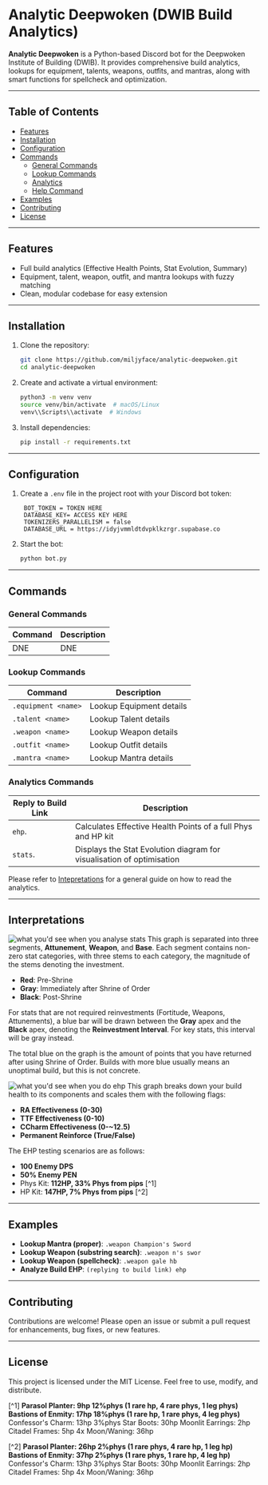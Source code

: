 # Analytic Deepwoken (DWIB Build Analytics)

**Analytic Deepwoken** is a Python-based Discord bot for the Deepwoken Institute of Building (DWIB). It provides comprehensive build analytics, lookups for equipment, talents, weapons, outfits, and mantras, along with smart functions for spellcheck and optimization.

---

## Table of Contents

- [Features](#features)
- [Installation](#installation)
- [Configuration](#configuration)
- [Commands](#commands)
  - [General Commands](#general-commands)
  - [Lookup Commands](#lookup-commands)
  - [Analytics](#analytics-commands)
  - [Help Command](#help-command)
- [Examples](#examples)
- [Contributing](#contributing)
- [License](#license)

---

## Features

- Full build analytics (Effective Health Points, Stat Evolution, Summary)
- Equipment, talent, weapon, outfit, and mantra lookups with fuzzy matching
- Clean, modular codebase for easy extension

---

## Installation

1. Clone the repository:
   ```bash
   git clone https://github.com/miljyface/analytic-deepwoken.git
   cd analytic-deepwoken
   ```
2. Create and activate a virtual environment:
   ```bash
   python3 -m venv venv
   source venv/bin/activate  # macOS/Linux
   venv\\Scripts\\activate  # Windows
   ```
3. Install dependencies:
   ```bash
   pip install -r requirements.txt
   ```

---

## Configuration

1. Create a `.env` file in the project root with your Discord bot token:
   ```dotenv
    BOT_TOKEN = TOKEN HERE
    DATABASE_KEY= ACCESS KEY HERE
    TOKENIZERS_PARALLELISM = false
    DATABASE_URL = https://idyjvmmldtdvpklkzrgr.supabase.co
   ```
2. Start the bot:
   ```bash
   python bot.py
   ```

---

## Commands

### General Commands

| Command        | Description                                  |
| -------------- | -------------------------------------------- |
| DNE            | DNE                                          |

### Lookup Commands

| Command                     | Description                                  |
| --------------------------- | -------------------------------------------- |
| `.equipment <name>`   | Lookup Equipment details                     |
| `.talent <name>`      | Lookup Talent details                        |
| `.weapon <name>`      | Lookup Weapon details                        |
| `.outfit <name>`      | Lookup Outfit details                        |
| `.mantra <name>`      | Lookup Mantra details                        |

### Analytics Commands

| Reply to Build Link         | Description                                          |
| --------------------------- | ---------------------------------------------------- |
| `ehp`.                      | Calculates Effective Health Points of a full Phys and HP kit |
| `stats`.                    | Displays the Stat Evolution diagram for visualisation of optimisation |

Please refer to [Intepretations](#interpretations) for a general guide on how to read the analytics.

---

## Interpretations
![what you'd see when you analyse stats](assets/evo_plot.webp)
This graph is separated into three segments, **Attunement**, **Weapon**, and **Base**. Each segment contains non-zero stat categories, with three stems to each category, the magnitude of the stems denoting the investment. 

- **Red**: Pre-Shrine
- **Gray**: Immediately after Shrine of Order
- **Black**: Post-Shrine

For stats that are not required reinvestments (Fortitude, Weapons, Attunements), a blue bar will be drawn between the **Gray** apex and the **Black** apex, denoting the **Reinvestment Interval**. For key stats, this interval will be gray instead.

The total blue on the graph is the amount of points that you have returned after using Shrine of Order. Builds with more blue usually means an unoptimal build, but this is not concrete.

![what you'd see when you do ehp](assets/kit_breakdown.webp)
This graph breaks down your build health to its components and scales them with the following flags:

- **RA Effectiveness (0-30)**
- **TTF Effectiveness (0-10)**
- **CCharm Effectiveness (0-~12.5)**
- **Permanent Reinforce (True/False)**

The EHP testing scenarios are as follows:

- **100 Enemy DPS**
- **50% Enemy PEN**
- Phys Kit: **112HP, 33% Phys from pips** [^1]
- HP Kit: **147HP, 7% Phys from pips** [^2]

---

## Examples

- **Lookup Mantra (proper)**:  `.weapon Champion's Sword`
- **Lookup Weapon (substring search)**:  `.weapon n's swor`
- **Lookup Weapon (spellcheck)**: `.weapon gale hb`
- **Analyze Build EHP**: `(replying to build link) ehp`
---

## Contributing

Contributions are welcome! Please open an issue or submit a pull request for enhancements, bug fixes, or new features.

---

## License

This project is licensed under the MIT License. Feel free to use, modify, and distribute.

[^1]
**Parasol Planter: 9hp 12%phys (1 rare hp, 4 rare phys, 1 leg phys)**
**Bastions of Enmity: 17hp 18%phys (1 rare hp, 1 rare phys, 4 leg phys)**
Confessor's Charm: 13hp 3%phys
Star Boots: 30hp
Moonlit Earrings: 2hp
Citadel Frames: 5hp
4x Moon/Waning: 36hp

[^2]
**Parasol Planter: 26hp 2%phys (1 rare phys, 4 rare hp, 1 leg hp)**
**Bastions of Enmity: 37hp 2%phys (1 rare phys, 1 rare hp, 4 leg hp)**
Confessor's Charm: 13hp 3%phys
Star Boots: 30hp
Moonlit Earrings: 2hp
Citadel Frames: 5hp
4x Moon/Waning: 36hp
